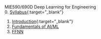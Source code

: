 MIE590/690D Deep Learning for Engineering  
0. [Syllabus](https://nbviewer.org/github/chaitragopalappa/MIE590-690D/blob/main/0_Syllabus.ipynb){:target="_blank"}
1. [Introduction](https://nbviewer.org/github/chaitragopalappa/MIE590-690D/blob/main/1_Intro.ipynb){:target="_blank"}
2. [Fundamentals of AI/ML](https://hub.gesis.mybinder.org/user/chaitragopalappa-mie590-690d-soq69skm/notebooks/1_Fundamentals_of_AI_ML.ipynb)
3. [FFNN](2_FFNN.md)
